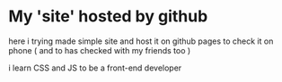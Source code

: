 # My 'site' hosted by github
here i trying made simple site and host it on github pages to check it on phone ( and to has checked with my friends too )

i learn CSS and JS to be a front-end developer


